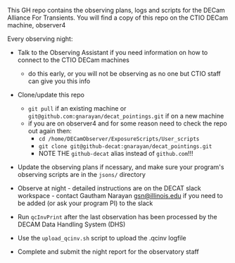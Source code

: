 This GH repo contains the observing plans, logs and scripts for the DECam Alliance For Transients. 
You will find a copy of this repo on the CTIO DECam machine, observer4

Every observing night:
- Talk to the Observing Assistant if you need information on how to connect to the CTIO DECam machines
    - do this early, or you will not be observing as no one but CTIO staff can give you this info 
- Clone/update this repo
    - `git pull` if an existing machine or `git@github.com:gnarayan/decat_pointings.git` if on a new machine
    - if you are on observer4 and for some reason need to check the repo out again then:
        - `cd /home/DECamObserver/ExposureScripts/User_scripts`
        - `git clone git@github-decat:gnarayan/decat_pointings.git`
        - NOTE THE `github-decat` alias instead of `github.com`!!!

- Update the observing plans if ncessary, and make sure your program's observing scripts are in the `jsons/` directory
- Observe at night - detailed instructions are on the DECAT slack workspace - contact Gautham Narayan <gsn@illinois.edu> if you need to be added 
(or ask your program PI) to the slack
- Run `qcInvPrint` after the last observation has been processed by the DECAM Data Handling System (DHS)
- Use the `upload_qcinv.sh` script to upload the .qcinv logfile
- Complete and submit the night report for the observatory staff
